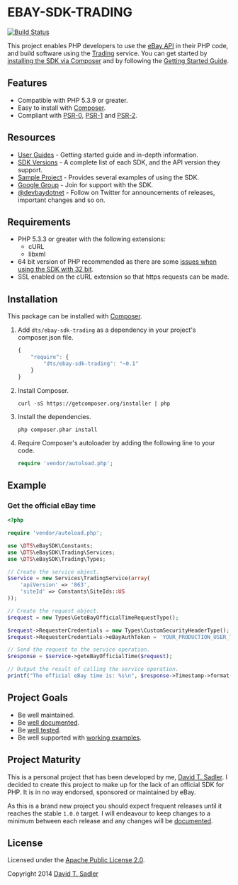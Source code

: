 # EBAY-SDK-TRADING

[![Build Status](https://travis-ci.org/davidtsadler/ebay-sdk-trading.svg?branch=develop)](https://travis-ci.org/davidtsadler/ebay-sdk-trading)

This project enables PHP developers to use the [eBay API](https://go.developer.ebay.com/developers/ebay/documentation-tools/) in their PHP code, and build software using the [Trading](http://developer.ebay.com/DevZone/guides/ebayfeatures/index.html) service. You can get started by [installing the SDK via Composer](http://devbay.net/sdk/guides/installation/) and by following the [Getting Started Guide](http://devbay.net/sdk/guides/getting-started/).

## Features

  - Compatible with PHP 5.3.9 or greater.
  - Easy to install with [Composer](http://getcomposer.org/).
  - Compliant with [PSR-0](https://github.com/php-fig/fig-standards/blob/master/accepted/PSR-0.md), [PSR-1](https://github.com/php-fig/fig-standards/blob/master/accepted/PSR-1-basic-coding-standard.md) and [PSR-2](https://github.com/php-fig/fig-standards/blob/master/accepted/PSR-2-coding-style-guide.md).

## Resources

  - [User Guides](http://devbay.net/sdk/guides/) - Getting started guide and in-depth information.
  - [SDK Versions](http://devbay.net/sdk/guides/versions/) - A complete list of each SDK, and the API version they support.
  - [Sample Project](https://github.com/davidtsadler/ebay-sdk-examples) - Provides several examples of using the SDK.
  - [Google Group](https://groups.google.com/forum/#!forum/ebay-sdk-php) - Join for support with the SDK.
  - [@devbaydotnet](https://twitter.com/devbaydotnet) - Follow on Twitter for announcements of releases, important changes and so on.

## Requirements

  - PHP 5.3.3 or greater with the following extensions:
      - cURL
      - libxml
  - 64 bit version of PHP recommended as there are some [issues when using the SDK with 32 bit](http://devbay.net/sdk/guides/requirements/#issues).
  - SSL enabled on the cURL extension so that https requests can be made.

## Installation

This package can be installed with [Composer](http://getcomposer.org/).

  1. Add `dts/ebay-sdk-trading` as a dependency in your project's composer.json file.

     ```javascript
     {
         "require": {
             "dts/ebay-sdk-trading": "~0.1"
         }
     }
     ```

  1. Install Composer.

     ```
     curl -sS https://getcomposer.org/installer | php
     ```

  1. Install the dependencies.

     ```
     php composer.phar install
     ```

  1. Require Composer's autoloader by adding the following line to your code.

     ```php
     require 'vendor/autoload.php';
     ```

## Example

### Get the official eBay time

```php
<?php

require 'vendor/autoload.php';

use \DTS\eBaySDK\Constants;
use \DTS\eBaySDK\Trading\Services;
use \DTS\eBaySDK\Trading\Types;

// Create the service object.
$service = new Services\TradingService(array(
    'apiVersion' => '863',
    'siteId' => Constants\SiteIds::US
));

// Create the request object.
$request = new Types\GeteBayOfficialTimeRequestType();

$request->RequesterCredentials = new Types\CustomSecurityHeaderType();
$request->RequesterCredentials->eBayAuthToken = 'YOUR_PRODUCTION_USER_TOKEN_APPLICATION_KEY';

// Send the request to the service operation.
$response = $service->geteBayOfficialTime($request);

// Output the result of calling the service operation.
printf("The official eBay time is: %s\n", $response->Timestamp->format('H:i (\G\M\T) \o\n l jS Y'));
```

## Project Goals

  - Be well maintained.
  - Be [well documented](http://devbay.net/sdk/guides/).
  - Be [well tested](https://github.com/davidtsadler/ebay-sdk-trading/tree/master/test/DTS/eBaySDK/Trading).
  - Be well supported with [working examples](https://github.com/davidtsadler/ebay-sdk-examples/blob/master/trading/README.md).

## Project Maturity

This is a personal project that has been developed by me, [David T. Sadler](http://twitter.com/davidtsadler). I decided to create this project to make up for the lack of an official SDK for PHP. It is in no way endorsed, sponsored or maintained by eBay.

As this is a brand new project you should expect frequent releases until it reaches the stable `1.0.0` target. I will endeavour to keep changes to a minimum between each release and any changes will be [documented](https://github.com/davidtsadler/ebay-sdk-trading/blob/master/CHANGELOG.md).

## License

Licensed under the [Apache Public License 2.0](http://www.apache.org/licenses/LICENSE-2.0.html).

Copyright 2014 [David T. Sadler](http://twitter.com/davidtsadler)
